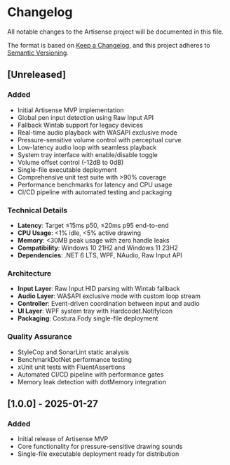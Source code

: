 # Changelog

All notable changes to the Artisense project will be documented in this file.

The format is based on [Keep a Changelog](https://keepachangelog.com/en/1.0.0/),
and this project adheres to [Semantic Versioning](https://semver.org/spec/v2.0.0.html).

## [Unreleased]

### Added
- Initial Artisense MVP implementation
- Global pen input detection using Raw Input API
- Fallback Wintab support for legacy devices
- Real-time audio playback with WASAPI exclusive mode
- Pressure-sensitive volume control with perceptual curve
- Low-latency audio loop with seamless playback
- System tray interface with enable/disable toggle
- Volume offset control (-12dB to 0dB)
- Single-file executable deployment
- Comprehensive unit test suite with >90% coverage
- Performance benchmarks for latency and CPU usage
- CI/CD pipeline with automated testing and packaging

### Technical Details
- **Latency**: Target ≤15ms p50, ≤20ms p95 end-to-end
- **CPU Usage**: <1% idle, <5% active drawing
- **Memory**: <30MB peak usage with zero handle leaks
- **Compatibility**: Windows 10 21H2 and Windows 11 23H2
- **Dependencies**: .NET 6 LTS, WPF, NAudio, Raw Input API

### Architecture
- **Input Layer**: Raw Input HID parsing with Wintab fallback
- **Audio Layer**: WASAPI exclusive mode with custom loop stream
- **Controller**: Event-driven coordination between input and audio
- **UI Layer**: WPF system tray with Hardcodet.NotifyIcon
- **Packaging**: Costura.Fody single-file deployment

### Quality Assurance
- StyleCop and SonarLint static analysis
- BenchmarkDotNet performance testing
- xUnit unit tests with FluentAssertions
- Automated CI/CD pipeline with performance gates
- Memory leak detection with dotMemory integration

## [1.0.0] - 2025-01-27

### Added
- Initial release of Artisense MVP
- Core functionality for pressure-sensitive drawing sounds
- Single-file executable deployment ready for distribution
